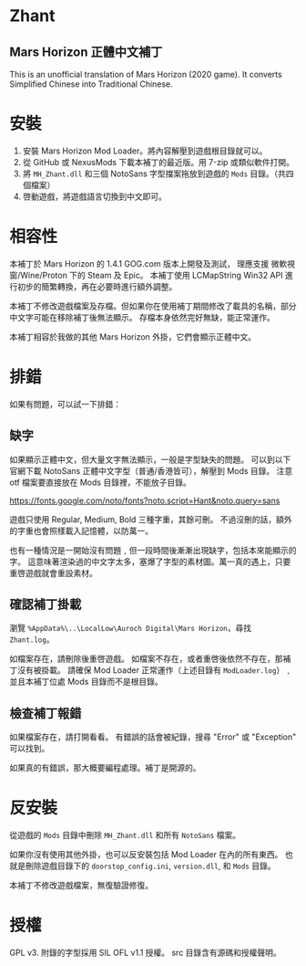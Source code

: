 # Zhant #
## Mars Horizon 正體中文補丁 ##

This is an unofficial translation of Mars Horizon (2020 game).
It converts Simplified Chinese into Traditional Chinese.


# 安裝 #

1. 安裝 Mars Horizon Mod Loader。將內容解壓到遊戲根目錄就可以。
2. 從 GitHub 或 NexusMods 下載本補丁的最近版。用 7-zip 或類似軟件打開。
3. 將 `MH_Zhant.dll` 和三個 NotoSans 字型擋案拖放到遊戲的 `Mods` 目錄。（共四個檔案）
4. 啓動遊戲，將遊戲語言切換到中文即可。


# 相容性 #

本補丁於 Mars Horizon 的 1.4.1 GOG.com 版本上開發及測試，
理應支援 微軟視窗/Wine/Proton 下的 Steam 及 Epic。
本補丁使用 LCMapString Win32 API 進行初步的簡繁轉換，再在必要時進行額外調整。

本補丁不修改遊戲檔案及存檔。但如果你在使用補丁期間修改了載具的名稱，部分中文字可能在移除補丁後無法顯示。
存檔本身依然完好無缺，能正常運作。

本補丁相容於我做的其他 Mars Horizon 外掛，它們會顯示正體中文。


# 排錯 #

如果有問題，可以試一下排錯：

## 缺字 ##

如果顯示正體中文，但大量文字無法顯示，一般是字型缺失的問題。
可以到以下官網下載 NotoSans 正體中文字型（普通/香港皆可），解壓到 Mods 目錄。
注意 otf 檔案要直接放在 Mods 目錄裡，不能放子目錄。

https://fonts.google.com/noto/fonts?noto.script=Hant&noto.query=sans

遊戲只使用 Regular, Medium, Bold 三種字重，其餘可刪。
不過沒刪的話，額外的字重也會照樣載入記憶體，以防萬一。

也有一種情況是一開始沒有問題﹐但一段時間後漸漸出現缺字，包括本來能顯示的字。
這意味著渲染過的中文字太多，塞爆了字型的素材圖。萬一真的遇上，只要重啓遊戲就會重設素材。

## 確認補丁掛載 ##

瀏覽 `%AppData%\..\LocalLow\Auroch Digital\Mars Horizon`，尋找 `Zhant.log`。

如檔案存在，請刪除後重啓遊戲。
如檔案不存在，或者重啓後依然不存在，那補丁沒有被掛載。
請確保 Mod Loader 正常運作（上述目錄有 `ModLoader.log`）﹐並且本補丁位處 Mods 目錄而不是根目錄。

## 檢查補丁報錯 ##

如果檔案存在，請打開看看。
有錯誤的話會被紀錄，搜尋 "Error" 或 "Exception" 可以找到。

如果真的有錯誤，那大概要編程處理。補丁是開源的。


# 反安裝 #

從遊戲的 `Mods` 目錄中刪除 `MH_Zhant.dll` 和所有 `NotoSans` 檔案。

如果你沒有使用其他外掛，也可以反安裝包括 Mod Loader 在內的所有東西。
也就是刪除遊戲目錄下的 `doorstop_config.ini`, `version.dll`, 和 `Mods` 目錄。

本補丁不修改遊戲檔案，無復驗證修復。


# 授權 #

GPL v3.  附錄的字型採用 SIL OFL v1.1 授權。
src 目錄含有源碼和授權聲明。

